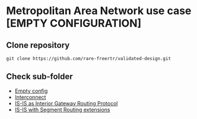# Metropolitan Area Network use case [EMPTY CONFIGURATION]

## Clone repository

```
git clone https://github.com/rare-freertr/validated-design.git
```
## Check sub-folder

 * [Empty config](000-run-empty/README.md)
 * [Interconnect](001-run-interconnect/README.md)
 * [IS-IS as Interior Gateway Routing Protocol](002-run-isis/README.md)
 * [IS-IS with Segment Routing extensions](003-run-isis-sr/README.md)


